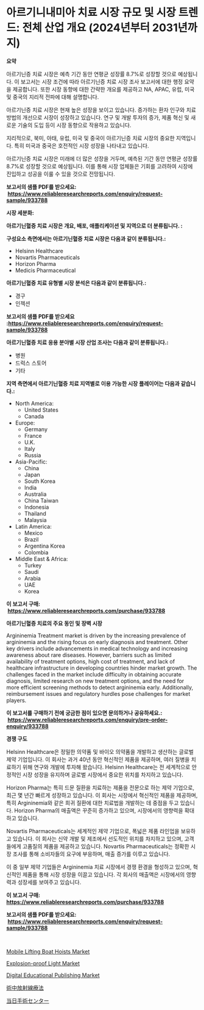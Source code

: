 <p><h1>아르기니내미아 치료 시장 규모 및 시장 트렌드: 전체 산업 개요 (2024년부터 2031년까지)</h1></p><p><strong>요약</strong></p>
<p><p>아르기닌증 치료 시장은 예측 기간 동안 연평균 성장률 8.7%로 성장할 것으로 예상됩니다. 이 보고서는 시장 조건에 따라 아르기닌증 치료 시장 조사 보고서에 대한 행정 요약을 제공합니다. 또한 시장 동향에 대한 간략한 개요를 제공하고 NA, APAC, 유럽, 미국 및 중국의 지리적 전파에 대해 설명합니다.</p><p>아르기닌증 치료 시장은 현재 높은 성장을 보이고 있습니다. 증가하는 환자 인구와 치료 방법의 개선으로 시장이 성장하고 있습니다. 연구 및 개발 투자의 증가, 제품 혁신 및 새로운 기술의 도입 등이 시장 동향으로 작용하고 있습니다.</p><p>지리적으로, 북미, 아태, 유럽, 미국 및 중국이 아르기닌증 치료 시장의 중요한 지역입니다. 특히 미국과 중국은 호전적인 시장 성장을 나타내고 있습니다.</p><p>아르기닌증 치료 시장은 미래에 더 많은 성장을 거두며, 예측된 기간 동안 연평균 성장률 8.7%로 성장할 것으로 예상됩니다. 이를 통해 시장 업체들은 기회를 고려하여 시장에 진입하고 성공을 이룰 수 있을 것으로 전망됩니다.</p></p>
<p><strong>보고서의 샘플 PDF를 받으세요: &nbsp;<a href="https://www.reliableresearchreports.com/enquiry/request-sample/933788">https://www.reliableresearchreports.com/enquiry/request-sample/933788</a></strong></p>
<p><strong>시장 세분화:</strong></p>
<p><strong> 아르기닌혈증 치료 시장은 개요, 배포, 애플리케이션 및 지역으로 더 분류됩니다. :</strong></p>
<p><strong>구성요소 측면에서는 아르기닌혈증 치료 시장은 다음과 같이 분류됩니다.:</strong></p>
<p><ul><li>Helsinn Healthcare</li><li>Novartis Pharmaceuticals</li><li>Horizo​​n Pharma</li><li>Medicis Pharmaceutical</li></ul></p>
<p><strong> 아르기닌혈증 치료 유형별 시장 분석은 다음과 같이 분류됩니다.:</strong></p>
<p><ul><li>경구</li><li>인젝션</li></ul></p>
<p><strong>보고서의 샘플 PDF를 받으세요 :<a href="https://www.reliableresearchreports.com/enquiry/request-sample/933788">https://www.reliableresearchreports.com/enquiry/request-sample/933788</a></strong></p>
<p><strong> 아르기닌혈증 치료 응용 분야별 시장 산업 조사는 다음과 같이 분류됩니다.:</strong></p>
<p><ul><li>병원</li><li>드럭스 스토어</li><li>기타</li></ul></p>
<p><strong>지역 측면에서 아르기닌혈증 치료 지역별로 이용 가능한 시장 플레이어는 다음과 같습니다.:</strong></p>
<p><ul>
    <li>
        North America:
        <ul>
            <li>United States</li>
            <li>Canada</li>
        </ul>
    </li>
    <li>
        Europe:
        <ul>
            <li>Germany</li>
            <li>France</li>
            <li>U.K.</li>
            <li>Italy</li>
            <li>Russia</li>
        </ul>
    </li>
    <li>
        Asia-Pacific:
        <ul>
            <li>China</li>
            <li>Japan</li>
            <li>South Korea</li>
            <li>India</li>
            <li>Australia</li>
            <li>China Taiwan</li>
            <li>Indonesia</li>
            <li>Thailand</li>
            <li>Malaysia</li>
        </ul>
    </li>
    <li>
        Latin America:
        <ul>
            <li>Mexico</li>
            <li>Brazil</li>
            <li>Argentina Korea</li>
            <li>Colombia</li>
        </ul>
    </li>
    <li>
        Middle East & Africa:
        <ul>
            <li>Turkey</li>
            <li>Saudi</li>
            <li>Arabia</li>
            <li>UAE</li>
            <li>Korea</li>
        </ul>
    </li>
    </ul></p>
<p><strong>이 보고서 구매: &nbsp;<a href="https://www.reliableresearchreports.com/purchase/933788">https://www.reliableresearchreports.com/purchase/933788</a></strong></p>
<p><strong>아르기닌혈증 치료의 주요 동인 및 장벽 시장</strong></p>
<p><p>Argininemia Treatment market is driven by the increasing prevalence of argininemia and the rising focus on early diagnosis and treatment. Other key drivers include advancements in medical technology and increasing awareness about rare diseases. However, barriers such as limited availability of treatment options, high cost of treatment, and lack of healthcare infrastructure in developing countries hinder market growth. The challenges faced in the market include difficulty in obtaining accurate diagnosis, limited research on new treatment options, and the need for more efficient screening methods to detect argininemia early. Additionally, reimbursement issues and regulatory hurdles pose challenges for market players.</p></p>
<p><strong>이 보고서를 구매하기 전에 궁금한 점이 있으면 문의하거나 공유하세요.: &nbsp;<a href="https://www.reliableresearchreports.com/enquiry/pre-order-enquiry/933788">https://www.reliableresearchreports.com/enquiry/pre-order-enquiry/933788</a></strong></p>
<p><strong>경쟁 구도</strong></p>
<p><p>Helsinn Healthcare은 정밀한 의약품 및 바이오 의약품을 개발하고 생산하는 글로벌 제약 기업입니다. 이 회사는 과거 40년 동안 혁신적인 제품을 제공하며, 여러 질병을 치료하기 위해 연구와 개발에 투자해 왔습니다. Helsinn Healthcare는 전 세계적으로 안정적인 시장 성장을 유지하며 글로벌 시장에서 중요한 위치를 차지하고 있습니다.</p><p>Horizon Pharma는 특히 드문 질환을 치료하는 제품을 전문으로 하는 제약 기업으로, 최근 몇 년간 빠르게 성장하고 있습니다. 이 회사는 시장에서 혁신적인 제품을 제공하며, 특히 Argininemia와 같은 희귀 질환에 대한 치료법을 개발하는 데 중점을 두고 있습니다. Horizon Pharma의 매출액은 꾸준히 증가하고 있으며, 시장에서의 영향력을 확대하고 있습니다.</p><p>Novartis Pharmaceuticals는 세계적인 제약 기업으로, 폭넓은 제품 라인업을 보유하고 있습니다. 이 회사는 신약 개발 및 제조에서 선도적인 위치를 차지하고 있으며, 고객들에게 고품질의 제품을 제공하고 있습니다. Novartis Pharmaceuticals는 정확한 시장 조사를 통해 소비자들의 요구에 부응하며, 매출 증가를 이루고 있습니다.</p><p>이 중 일부 제약 기업들은 Argininemia 치료 시장에서 경쟁 환경을 형성하고 있으며, 혁신적인 제품을 통해 시장 성장을 이끌고 있습니다. 각 회사의 매출액은 시장에서의 영향력과 성장세를 보여주고 있습니다.</p></p>
<p><strong>이 보고서 구매: &nbsp; <a href="https://www.reliableresearchreports.com/purchase/933788">https://www.reliableresearchreports.com/purchase/933788</a></strong></p>
<p><strong>보고서의 샘플 PDF를 받으세요: &nbsp;<a href="https://www.reliableresearchreports.com/enquiry/request-sample/933788">https://www.reliableresearchreports.com/enquiry/request-sample/933788</a></strong><strong></strong></p>
<p>&nbsp;</p>
<p><p><a href="https://issuu.com/reportprime-2/docs/mobile-lifting-boat-hoists-market-size-2030.pptx">Mobile Lifting Boat Hoists Market</a></p><p><a href="https://pretty-mail-caf.notion.site/Explosion-proof-Light-Market-Size-Share-Trends-Analysis-Report-By-Application-Regional-Outlook--5cfa40c8f1094ff3a9a64b7112a82dbb">Explosion-proof Light Market</a></p><p><a href="https://github.com/JameTravis/Market-Research-Report-List-3/blob/main/digital-educational-publishing-market.md">Digital Educational Publishing Market</a></p><p><a href="https://github.com/zjkmgcs938405/Market-Research-Report-List-1/blob/main/5926262184140.md">術中放射線療法</a></p><p><a href="https://github.com/mohamedbakry57/Market-Research-Report-List-2/blob/main/7330484184139.md">当日手術センター</a></p></p>